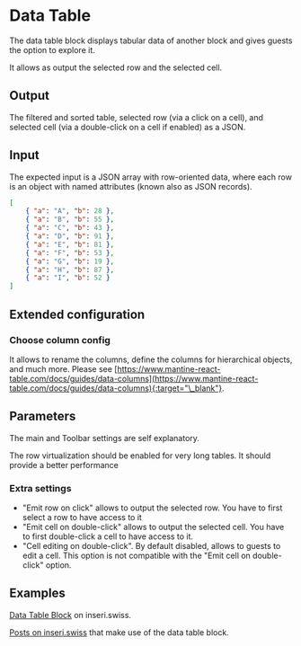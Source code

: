 # Data Table

The data table block displays tabular data of another block and gives guests the option to explore it.

It allows as output the selected row and the selected cell.

## Output

The filtered and sorted table, selected row (via a click on a cell), and selected cell (via a double-click on a cell if enabled) as a JSON.

## Input

The expected input is a JSON array with row-oriented data, where each row is an object with named attributes (known also as JSON records).

```json
[
	{ "a": "A", "b": 28 },
	{ "a": "B", "b": 55 },
	{ "a": "C", "b": 43 },
	{ "a": "D", "b": 91 },
	{ "a": "E", "b": 81 },
	{ "a": "F", "b": 53 },
	{ "a": "G", "b": 19 },
	{ "a": "H", "b": 87 },
	{ "a": "I", "b": 52 }
]
```

## Extended configuration

### Choose column config

It allows to rename the columns, define the columns for hierarchical objects, and much more. Please see [https://www.mantine-react-table.com/docs/guides/data-columns](https://www.mantine-react-table.com/docs/guides/data-columns){:target="\_blank"}.

## Parameters

The main and Toolbar settings are self explanatory.

The row virtualization should be enabled for very long tables. It should provide a better performance

### Extra settings

- "Emit row on click" allows to output the selected row. You have to first select a row to have access to it
- "Emit cell on double-click" allows to output the selected cell. You have to first double-click a cell to have access to it.
- "Cell editing on double-click". By default disabled, allows to guests to edit a cell. This option is not compatible with the "Emit cell on double-click" option.

## Examples

[Data Table Block](https://inseri.swiss/2024/02/data-table-block/) on inseri.swiss.

[Posts on inseri.swiss](https://inseri.swiss/tag/data-table/) that make use of the data table block.

